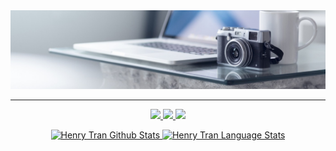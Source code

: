 <!--
**h1tran/h1tran** is a ✨ _special_ ✨ repository because its `README.md` (this file) appears on your GitHub profile.
-->

<a href="https://github.com/h1tran?tab=repositories">
  <img src="images/Background.jpg" />
</a>

---

<p align="center">
  <a href="https://www.linkedin.com/in/h98tran/">
    <img src="https://img.shields.io/badge/linkedin-%230077B5.svg?&style=for-the-badge&logo=linkedin&logoColor=white" />
  </a>
  <a href="mailto:h98.tran@gmail.com">
    <img src="https://img.shields.io/badge/gmail-D14836?&style=for-the-badge&logo=gmail&logoColor=white" />
  </a>
  <a href="https://drive.google.com/file/d/145yGnoxXIABCQjefuMLJbslfePwPZeqE/view?usp=sharing">
    <img src="https://img.shields.io/badge/Resume-%230A0A0A.svg?&style=for-the-badge&logo=dev-dot-to&logoColor=white" />
  </a>
</p>

<a href="https://github.com/anuraghazra/github-readme-stats">
  <p align="center">
    <img alt="Henry Tran Github Stats" height="140"
         src="https://github-readme-stats.vercel.app/api?username=h1tran&show_icons=true&theme=vue&include_all_commits=true&hide=issues" />
    <img alt="Henry Tran Language Stats" height="140"
         src="https://github-readme-stats.vercel.app/api/top-langs/?username=h1tran&layout=compact&theme=vue" />
  </p>
</a>

